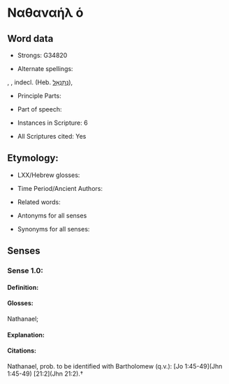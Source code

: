 # Ναθαναήλ ὁ

<!-- Status: S2=NeedsEdits -->
<!-- Lexica used for edits:   -->

## Word data

* Strongs: G34820

* Alternate spellings:

, , indecl. (Heb. [נְתַנְאֵל](//en-uhl/H5417)),

* Principle Parts: 


* Part of speech: 


* Instances in Scripture: 6

* All Scriptures cited: Yes

## Etymology: 


* LXX/Hebrew glosses: 


* Time Period/Ancient Authors: 


* Related words: 

* Antonyms for all senses

* Synonyms for all senses: 


## Senses 


### Sense  1.0: 

#### Definition: 

#### Glosses: 

Nathanael; 

#### Explanation: 


#### Citations: 

Nathanael, prob. to be identified with Bartholomew (q.v.): [Jo 1:45-49](Jhn 1:45-49) [21:2](Jhn 21:2).†
